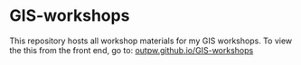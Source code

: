 # GIS-workshops
This repository hosts all workshop materials for my GIS workshops. To view the this from the front end, go to: [outpw.github.io/GIS-workshops](https://outpw.github.io/GIS-workshops)
